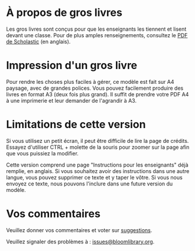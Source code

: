 # À propos de gros livres
Les gros livres sont conçus pour que les enseignants les tiennent et lisent devant une classe.  Pour de plus amples renseignements, consultez le [PDF de Scholastic](http://www.scholastic.ca/bigbooks/AGuidetoUsingBigBooksintheClassroom.pdf) (en anglais).

# Impression d'un gros livre
Pour rendre les choses plus faciles à gérer, ce modèle est fait sur A4 paysage, avec de grandes polices.
Vous pouvez facilement produire des livres en format A3 (deux fois plus grand).
Il suffit de prendre votre PDF A4 à une imprimerie et leur demander de l'agrandir à A3.

# Limitations de cette version
Si vous utilisez un petit écran, il peut être difficile de lire la page de crédits.  Essayez d'utiliser CTRL + molette de la souris pour zoomer sur la page afin que vous puissiez la modifier.

Cette version comprend une page "Instructions pour les enseignants" déjà remplie, en anglais.
Si vous souhaitez avoir des instructions dans une autre langue, vous pouvez supprimer ce texte et y taper le vôtre.
Si vous nous envoyez ce texte, nous pouvons l'inclure dans une future version du modèle.

# Vos commentaires
Veuillez donner vos commentaires et voter sur [suggestions](http://dev.bloomlibrary.org/suggestions/).

Veuillez signaler des problèmes à : [issues@bloomlibrary.org](mailto:issues@bloomlibrary.org?subject=Big&nbsp;Book&nbsp;Problem).
